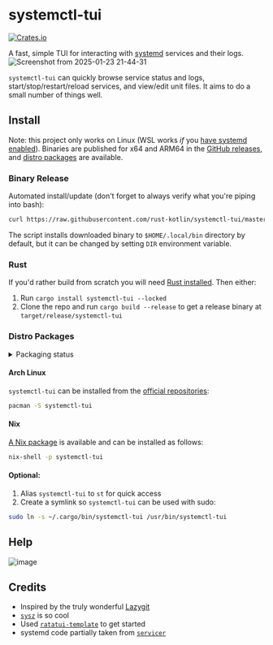 # systemctl-tui

[![Crates.io](https://img.shields.io/crates/v/systemctl-tui.svg)](https://crates.io/crates/systemctl-tui)

A fast, simple TUI for interacting with [systemd](https://en.wikipedia.org/wiki/Systemd) services and their logs.
![Screenshot from 2025-01-23 21-44-31](https://github.com/user-attachments/assets/caac6034-d4e3-4c54-8163-24a8a6d39cb4)

`systemctl-tui` can quickly browse service status and logs, start/stop/restart/reload services, and view/edit unit files. It aims to do a small number of things well.

## Install

Note: this project only works on Linux (WSL works _if_ you [have systemd enabled](https://devblogs.microsoft.com/commandline/systemd-support-is-now-available-in-wsl/)). Binaries are published for x64 and ARM64 in the [GitHub releases](https://github.com/rgwood/systemctl-tui/releases), and [distro packages](#distro-packages) are available.

### Binary Release

Automated install/update (don't forget to always verify what you're piping into bash):

```sh
curl https://raw.githubusercontent.com/rust-kotlin/systemctl-tui/master/install.sh | bash
```
The script installs downloaded binary to `$HOME/.local/bin` directory by default, but it can be changed by setting `DIR` environment variable.

### Rust

If you'd rather build from scratch you will need [Rust installed](https://rustup.rs/). Then either:

1. Run `cargo install systemctl-tui --locked`
2. Clone the repo and run `cargo build --release` to get a release binary at `target/release/systemctl-tui`

### Distro Packages

<details>
  <summary>Packaging status</summary>

[![Packaging status](https://repology.org/badge/vertical-allrepos/systemctl-tui.svg)](https://repology.org/project/systemctl-tui/versions)

</details>

#### Arch Linux

`systemctl-tui` can be installed from the [official repositories](https://archlinux.org/packages/extra/x86_64/systemctl-tui/):

```sh
pacman -S systemctl-tui
```

#### Nix

[A Nix package](https://search.nixos.org/packages?query=systemctl-tui) is available and can be installed as follows:

```sh
nix-shell -p systemctl-tui
```

#### Optional:

1. Alias `systemctl-tui` to `st` for quick access
2. Create a symlink so `systemctl-tui` can be used with sudo:

```sh
sudo ln -s ~/.cargo/bin/systemctl-tui /usr/bin/systemctl-tui
```

## Help
![image](https://github.com/rgwood/systemctl-tui/assets/26268125/b1b49850-61c4-4667-9110-20a34f917055)

## Credits

- Inspired by the truly wonderful [Lazygit](https://github.com/jesseduffield/lazygit)
- [`sysz`](https://github.com/joehillen/sysz) is so cool
- Used [`ratatui-template`](https://github.com/kdheepak/ratatui-template/) to get started
- systemd code partially taken from [`servicer`](https://github.com/servicer-labs/servicer)
